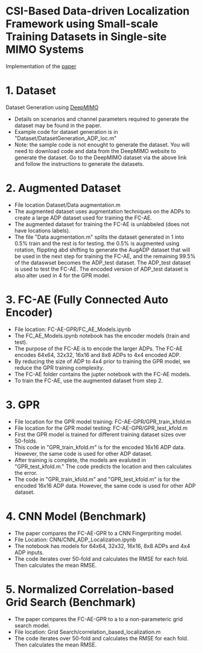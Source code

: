 # CSI-Based Data-driven Localization Framework using Small-scale Training Datasets in Single-site MIMO Systems
Implementation of the [paper](https://arxiv.org/abs/2304.11455)
# 1. Dataset 
Dataset Generation using [DeepMIMO](https://www.deepmimo.net/) 
- Details on scenarios and channel parameters required to generate the dataset may be found in the paper.
- Example code for dataset generation is in "Dataset/DatasetGeneration_ADP_loc.m"
- Note: the sample code is not enought to generate the dataset.  You will need to download code and data from the DeepMIMO website to generate the dataset. Go to the DeepMIMO dataset via the above link and follow the instructions to generate the datasets. 
# 2. Augmented Dataset
- File location Dataset/Data augmentation.m
- The augmented dataset uses augmentation techniques on the ADPs to create a large ADP dataset used for training the FC-AE.
- The augmented dataset for training the FC-AE is unlabbeled (does not have locations labels).
- The file "Data augmentation.m" splits the dataset generated in 1 into 0.5% train and the rest is for testing. the 0.5% is augmented using rotation, flippting abd shifting to generate the AugADP dataset that will be used in the next step for training the FC-AE, and the remaining 99.5% of the dataswset becomes the ADP_test dataset. The ADP_test dataset is used to test the FC-AE. The encoded version of ADP_test dataset is also alter used in 4 for the GPR model.
# 3. FC-AE (Fully Connected Auto Encoder)
- File location: FC-AE-GPR/FC_AE_Models.ipynb
- The FC_AE_Models.ipynb notebook has the encoder models (train and test). 
- The purpose of the FC-AE is to encode the larger ADPs. The FC-AE encodes 64x64, 32x32, 16x16 and 8x8 ADPs to 4x4 encoded ADP. 
- By reducing the size of ADP to 4x4 prior to training the GPR model, we reduce the GPR training complexity. 
- The FC-AE folder contains the jupter notebook with the FC-AE models.
- To train the FC-AE, use the augmented dataset from step 2.
# 3. GPR
- File location for the GPR model training: FC-AE-GPR/GPR_train_kfold.m
- File location for the GPR model testing: FC-AE-GPR/GPR_test_kfold.m
- First the GPR model is trained for different training dataset sizes over 50-folds.
- This code in "GPR_train_kfold.m" is for the encoded 16x16 ADP data. However, the same code is used for other ADP dataset.
- After training is complete, the models are evaluted in "GPR_test_kfold.m." The code predicts the location and then calculates the error. 
- The code in "GPR_train_kfold.m" and "GPR_test_kfold.m"  is for the encoded 16x16 ADP data. However, the same code is used for other ADP dataset.

# 4. CNN Model (Benchmark)
- The paper compares the FC-AE-GPR to a CNN Fingerpriting model.
- File Location: CNN/CNN_ADP_Localization.ipynb
- The notebook has models for  64x64, 32x32, 16x16, 8x8 ADPs and 4x4 ADP inputs. 
- The code iterates over 50-fold and calculates the RMSE for each fold. Then calculates the mean RMSE.
# 5. Normalized Correlation-based Grid Search (Benchmark)
- The paper compares the FC-AE-GPR to a to a non-parameteric grid search model.
- File location: Grid Search/correlation_based_localization.m
- The code iterates over 50-fold and calculates the RMSE for each fold. Then calculates the mean RMSE.
